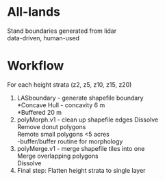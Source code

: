 # All-lands

Stand boundaries generated from lidar  
data-driven, human-used

# Workflow

For each height strata (z2, z5, z10, z15, z20)  
1. LASboundary - generate shapefile boundary  
  *Concave Hull - concavity 6 m  
  *Buffered 20 m  
2. polyMorph.v1 - clean up shapefile edges 
  Dissolve  
  Remove donut polygons  
  Remote small polygons <5 acres  
  -buffer/buffer routine for morphology  
3. polyMerge.v1 - merge shapefile tiles into one  
  Merge overlapping polygons  
  Dissolve  
4. Final step: Flatten height strata to single layer
